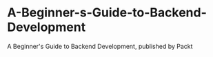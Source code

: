 # A-Beginner-s-Guide-to-Backend-Development
A Beginner's Guide to Backend Development, published by Packt
